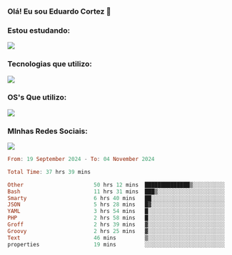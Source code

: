 ### Olá! Eu sou Eduardo Cortez 🤙


### Estou estudando: 

<p align="left">
  <a href="https://skillicons.dev">
    <img src="https://skillicons.dev/icons?i=kubernetes,terraform,redhat" />
  </a>
</p>

### Tecnologias que utilizo: 

<p align="left">
  <a href="https://skillicons.dev">
    <img src="https://skillicons.dev/icons?i=docker,mysql,postgres,git,aws,bash,jenkins,figma,grafana,nginx,notion,prometheus" />
  </a>
</p>

### OS's Que utilizo:

<p align="left">
  <a href="https://skillicons.dev">
    <img src="https://skillicons.dev/icons?i=linux,debian,ubuntu,apple,windows" />
  </a>
</p>

### MInhas Redes Sociais:

<p align="left">
  <a href="https://skillicons.dev">
    <img src="https://skillicons.dev/icons?i=linkedin,github" />
  </a>
</p>

<!--START_SECTION:waka-->

```haskell
From: 19 September 2024 - To: 04 November 2024

Total Time: 37 hrs 39 mins

Other                      50 hrs 12 mins  ██████████████▒░░░░░░░░░░   57.14 %
Bash                       11 hrs 31 mins  ███▒░░░░░░░░░░░░░░░░░░░░░   13.12 %
Smarty                     6 hrs 40 mins   ██░░░░░░░░░░░░░░░░░░░░░░░   07.60 %
JSON                       5 hrs 28 mins   █▓░░░░░░░░░░░░░░░░░░░░░░░   06.23 %
YAML                       3 hrs 54 mins   █░░░░░░░░░░░░░░░░░░░░░░░░   04.44 %
PHP                        2 hrs 58 mins   █░░░░░░░░░░░░░░░░░░░░░░░░   03.39 %
Groff                      2 hrs 39 mins   ▓░░░░░░░░░░░░░░░░░░░░░░░░   03.03 %
Groovy                     2 hrs 25 mins   ▓░░░░░░░░░░░░░░░░░░░░░░░░   02.75 %
Text                       46 mins         ▒░░░░░░░░░░░░░░░░░░░░░░░░   00.88 %
properties                 19 mins         ░░░░░░░░░░░░░░░░░░░░░░░░░   00.38 %
```

<!--END_SECTION:waka-->
